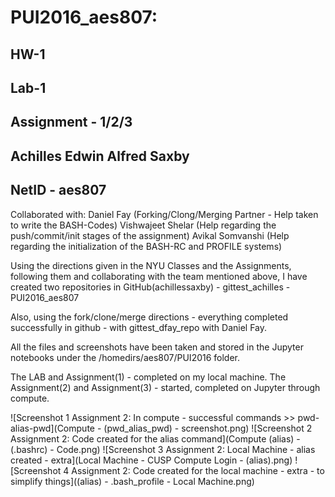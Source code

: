 # PUI2016_aes807:

## HW-1
## Lab-1
## Assignment - 1/2/3

## Achilles Edwin Alfred Saxby
## NetID - aes807

Collaborated with:
    Daniel Fay (Forking/Clong/Merging Partner - Help taken to write the BASH-Codes)
    Vishwajeet Shelar (Help regarding the push/commit/init stages of the assignment)
    Avikal Somvanshi (Help regarding the initialization of the BASH-RC and PROFILE systems)
    
Using the directions given in the NYU Classes and the Assignments, following them and collaborating with the team mentioned above, I have created two repositories in GitHub(achillessaxby)
    - gittest_achilles
    - PUI2016_aes807

Also, using the fork/clone/merge directions - everything completed successfully in github - with gittest_dfay_repo with Daniel Fay.

All the files and screenshots have been taken and stored in the Jupyter notebooks under the /homedirs/aes807/PUI2016 folder.

The LAB and Assignment(1) - completed on my local machine.
The Assignment(2) and Assignment(3) - started, completed on Jupyter through compute.

![Screenshot 1 Assignment 2: In compute - successful commands >> pwd-alias-pwd](Compute - (pwd_alias_pwd) - screenshot.png)
![Screenshot 2 Assignment 2: Code created for the alias command](Compute (alias) - (.bashrc) - Code.png)
![Screenshot 3 Assignment 2: Local Machine - alias created - extra](Local Machine - CUSP Compute Login - (alias).png)
![Screenshot 4 Assignment 2: Code created for the local machine - extra - to simplify things]((alias) - .bash_profile - Local Machine.png)
